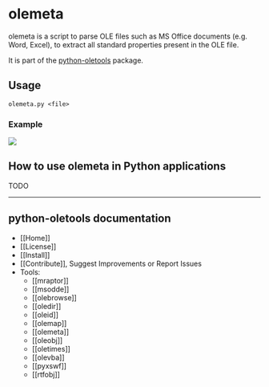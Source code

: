 olemeta
=======

olemeta is a script to parse OLE files such as MS Office documents (e.g. Word,
Excel), to extract all standard properties present in the OLE file.

It is part of the [python-oletools](http://www.decalage.info/python/oletools) package.

## Usage

```text
olemeta.py <file>
```

### Example

![](olemeta1.png)

## How to use olemeta in Python applications	

TODO

--------------------------------------------------------------------------

python-oletools documentation
-----------------------------

- [[Home]]
- [[License]]
- [[Install]]
- [[Contribute]], Suggest Improvements or Report Issues
- Tools:
	- [[mraptor]]
	- [[msodde]]
	- [[olebrowse]]
	- [[oledir]]
	- [[oleid]]
	- [[olemap]]
	- [[olemeta]]
	- [[oleobj]]
	- [[oletimes]]
	- [[olevba]]
	- [[pyxswf]]
	- [[rtfobj]]
